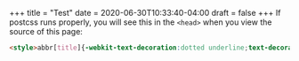 +++
title = "Test"
date = 2020-06-30T10:33:40-04:00
draft = false
+++
If postcss runs properly, you will see this in the `<head>` when you view the source of this page:

```html
<style>abbr[title]{-webkit-text-decoration:dotted underline;text-decoration:dotted underline;-webkit-text-decoration-skip-ink:none;text-decoration-skip-ink:none}</style>
```
